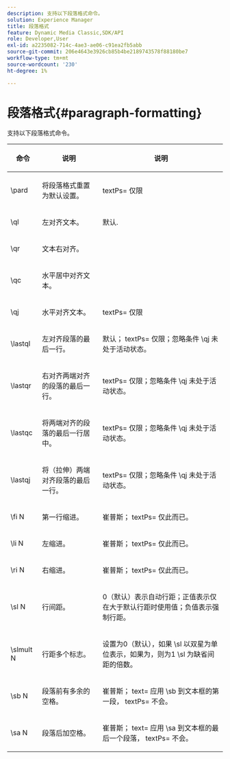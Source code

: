 ```yaml
---
description: 支持以下段落格式命令。
solution: Experience Manager
title: 段落格式
feature: Dynamic Media Classic,SDK/API
role: Developer,User
exl-id: a2235082-714c-4ae3-ae06-c91ea2fb5abb
source-git-commit: 206e4643e3926cb85b4be2189743578f88180be7
workflow-type: tm+mt
source-wordcount: '230'
ht-degree: 1%

---
```


# 段落格式{#paragraph-formatting}

支持以下段落格式命令。

<table id="table_5DD044E1C0614A29A2413557DF57197D"> 
 <thead> 
  <tr> 
   <th class="entry"> <p>命令 </p> </th> 
   <th class="entry"> <p>说明 </p> </th> 
   <th class="entry"> <p>说明 </p> </th> 
  </tr> 
 </thead>
 <tbody> 
  <tr> 
   <td> <span class="codeph"> \pard </span> </td> 
   <td> <p>将段落格式重置为默认设置。 </p> </td> 
   <td> <p> <span class="codeph"> textPs= </span> 仅限 </p> </td> 
  </tr> 
  <tr> 
   <td> <span class="codeph"> \ql </span> </td> 
   <td> <p>左对齐文本。 </p> </td> 
   <td> <p>默认. </p> </td> 
  </tr> 
  <tr> 
   <td> <span class="codeph"> \qr </span> </td> 
   <td> <p>文本右对齐。 </p> </td> 
   <td> <p> </p> </td> 
  </tr> 
  <tr> 
   <td> <span class="codeph"> \qc </span> </td> 
   <td> <p>水平居中对齐文本。 </p> </td> 
   <td> <p> </p> </td> 
  </tr> 
  <tr> 
   <td> <span class="codeph"> \qj </span> </td> 
   <td> <p>水平对齐文本。 </p> </td> 
   <td> <p> <span class="codeph"> textPs= </span> 仅限 </p> </td> 
  </tr> 
  <tr> 
   <td> <span class="codeph"> \lastql </span> </td> 
   <td> <p>左对齐段落的最后一行。 </p> </td> 
   <td> <p>默认； <span class="codeph"> textPs= </span> 仅限；忽略条件 <span class="codeph"> \qj </span>未处于活动状态。 </p> </td> 
  </tr> 
  <tr> 
   <td> <span class="codeph"> \lastqr </span> </td> 
   <td> <p>右对齐两端对齐的段落的最后一行。 </p> </td> 
   <td> <p> <span class="codeph"> textPs= </span> 仅限；忽略条件 <span class="codeph"> \qj </span> 未处于活动状态。 </p> </td> 
  </tr> 
  <tr> 
   <td> <span class="codeph"> \lastqc </span> </td> 
   <td> <p>将两端对齐的段落的最后一行居中。 </p> </td> 
   <td> <p> <span class="codeph"> textPs= </span> 仅限；忽略条件 <span class="codeph"> \qj </span>未处于活动状态。 </p> </td> 
  </tr> 
  <tr> 
   <td> <span class="codeph"> \lastqj </span> </td> 
   <td> <p>将（拉伸）两端对齐段落的最后一行。 </p> </td> 
   <td> <p> <span class="codeph"> textPs= </span> 仅限；忽略条件 <span class="codeph"> \qj </span>未处于活动状态。 </p> </td> 
  </tr> 
  <tr> 
   <td> <span class="codeph"> \fi <span class="varname"> N </span> </span> </td> 
   <td> <p>第一行缩进。 </p> </td> 
   <td> <p>崔普斯； <span class="codeph"> textPs= </span> 仅此而已。 </p> </td> 
  </tr> 
  <tr> 
   <td> <span class="codeph"> \li <span class="varname"> N </span> </span> </td> 
   <td> <p>左缩进。 </p> </td> 
   <td> <p>崔普斯； <span class="codeph"> textPs= </span> 仅此而已。 </p> </td> 
  </tr> 
  <tr> 
   <td> <span class="codeph"> \ri <span class="varname"> N </span> </span> </td> 
   <td> <p>右缩进。 </p> </td> 
   <td> <p>崔普斯； <span class="codeph"> textPs= </span> 仅此而已。 </p> </td> 
  </tr> 
  <tr> 
   <td> <span class="codeph"> \sl <span class="varname"> N </span> </span> </td> 
   <td> <p>行间距。 </p> </td> 
   <td> <p>0（默认）表示自动行距；正值表示仅在大于默认行距时使用值；负值表示强制行距。 </p> </td> 
  </tr> 
  <tr> 
   <td> <span class="codeph"> \slmult <span class="varname"> N </span> </span> </td> 
   <td> <p>行距多个标志。 </p> </td> 
   <td> <p>设置为0（默认），如果 <span class="codeph"> \sl </span> 以双星为单位表示，如果为，则为1 <span class="codeph"> \sl </span> 为缺省间距的倍数。 </p> </td> 
  </tr> 
  <tr> 
   <td> <span class="codeph"> \sb <span class="varname"> N </span> </span> </td> 
   <td> <p>段落前有多余的空格。 </p> </td> 
   <td> <p>崔普斯； <span class="codeph"> text= </span>应用 <span class="codeph"> \sb </span> 到文本框的第一段， <span class="codeph"> textPs= </span> 不会。 </p> </td> 
  </tr> 
  <tr> 
   <td> <span class="codeph"> \sa <span class="varname"> N </span> </span> </td> 
   <td> <p>段落后加空格。 </p> </td> 
   <td> <p>崔普斯； <span class="codeph"> text= </span> 应用 <span class="codeph"> \sa </span> 到文本框的最后一个段落， <span class="codeph"> textPs= </span> 不会。 </p> </td> 
  </tr> 
 </tbody> 
</table>
